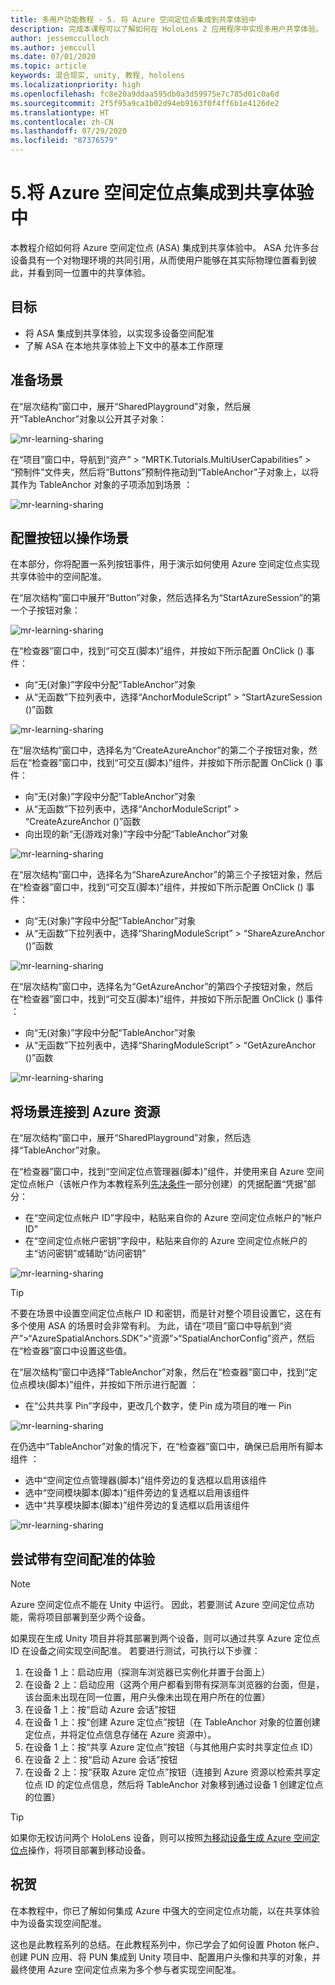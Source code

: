 ```yaml
---
title: 多用户功能教程 - 5. 将 Azure 空间定位点集成到共享体验中
description: 完成本课程可以了解如何在 HoloLens 2 应用程序中实现多用户共享体验。
author: jessemcculloch
ms.author: jemccull
ms.date: 07/01/2020
ms.topic: article
keywords: 混合现实, unity, 教程, hololens
ms.localizationpriority: high
ms.openlocfilehash: fc8e20a9ddaa595db0a3d59975e7c785d01c0a6d
ms.sourcegitcommit: 2f5f95a9ca1b02d94eb9163f0f4ff6b1e4126de2
ms.translationtype: HT
ms.contentlocale: zh-CN
ms.lasthandoff: 07/29/2020
ms.locfileid: "87376579"
---
```

# <a name="5-integrating-azure-spatial-anchors-into-a-shared-experience"></a>5.将 Azure 空间定位点集成到共享体验中

本教程介绍如何将 Azure 空间定位点 (ASA) 集成到共享体验中。 ASA 允许多台设备具有一个对物理环境的共同引用，从而使用户能够在其实际物理位置看到彼此，并看到同一位置中的共享体验。

## <a name="objectives"></a>目标

* 将 ASA 集成到共享体验，以实现多设备空间配准
* 了解 ASA 在本地共享体验上下文中的基本工作原理

## <a name="preparing-the-scene"></a>准备场景

在“层次结构”窗口中，展开“SharedPlayground”对象，然后展开“TableAnchor”对象以公开其子对象：

![mr-learning-sharing](images/mr-learning-sharing/sharing-05-section1-step1-1.png)

在“项目”窗口中，导航到“资产” > “MRTK.Tutorials.MultiUserCapabilities” > “预制件”文件夹，然后将“Buttons”预制件拖动到“TableAnchor”子对象上，以将其作为 TableAnchor 对象的子项添加到场景    ：

![mr-learning-sharing](images/mr-learning-sharing/sharing-05-section1-step1-2.png)

## <a name="configuring-the-buttons-to-operate-the-scene"></a>配置按钮以操作场景

在本部分，你将配置一系列按钮事件，用于演示如何使用 Azure 空间定位点实现共享体验中的空间配准。

在“层次结构”窗口中展开“Button”对象，然后选择名为“StartAzureSession”的第一个子按钮对象： 

![mr-learning-sharing](images/mr-learning-sharing/sharing-05-section2-step1-1.png)

在“检查器”窗口中，找到“可交互(脚本)”组件，并按如下所示配置 OnClick () 事件：

* 向“无(对象)”字段中分配“TableAnchor”对象 
* 从“无函数”下拉列表中，选择“AnchorModuleScript” > “StartAzureSession ()”函数  

![mr-learning-sharing](images/mr-learning-sharing/sharing-05-section2-step1-2.png)

在“层次结构”窗口中，选择名为“CreateAzureAnchor”的第二个子按钮对象，然后在“检查器”窗口中，找到“可交互(脚本)”组件，并按如下所示配置 OnClick () 事件：

* 向“无(对象)”字段中分配“TableAnchor”对象 
* 从“无函数”下拉列表中，选择“AnchorModuleScript” > “CreateAzureAnchor ()”函数  
* 向出现的新“无(游戏对象)”字段中分配“TableAnchor”对象

![mr-learning-sharing](images/mr-learning-sharing/sharing-05-section2-step1-3.png)

在“层次结构”窗口中，选择名为“ShareAzureAnchor”的第三个子按钮对象，然后在“检查器”窗口中，找到“可交互(脚本)”组件，并按如下所示配置 OnClick () 事件：

* 向“无(对象)”字段中分配“TableAnchor”对象 
* 从“无函数”下拉列表中，选择“SharingModuleScript” > “ShareAzureAnchor ()”函数  

![mr-learning-sharing](images/mr-learning-sharing/sharing-05-section2-step1-4.png)

在“层次结构”窗口中，选择名为“GetAzureAnchor”的第四个子按钮对象，然后在“检查器”窗口中，找到“可交互(脚本)”组件，并按如下所示配置 OnClick () 事件  ：

* 向“无(对象)”字段中分配“TableAnchor”对象 
* 从“无函数”下拉列表中，选择“SharingModuleScript” > “GetAzureAnchor ()”函数  

![mr-learning-sharing](images/mr-learning-sharing/sharing-05-section2-step1-5.png)

## <a name="connecting-the-scene-to-the-azure-resource"></a>将场景连接到 Azure 资源

在“层次结构”窗口中，展开“SharedPlayground”对象，然后选择“TableAnchor”对象。

在“检查器”窗口中，找到“空间定位点管理器(脚本)”组件，并使用来自 Azure 空间定位点帐户（该帐户作为本教程系列[先决条件](mr-learning-sharing-01.md#prerequisites)一部分创建）的凭据配置“凭据”部分：

* 在“空间定位点帐户 ID”字段中，粘贴来自你的 Azure 空间定位点帐户的“帐户 ID”
* 在“空间定位点帐户密钥”字段中，粘贴来自你的 Azure 空间定位点帐户的主“访问密钥”或辅助“访问密钥”

![mr-learning-sharing](images/mr-learning-sharing/sharing-05-section3-step1-1.png)

> [!TIP]
> 不要在场景中设置空间定位点帐户 ID 和密钥，而是针对整个项目设置它，这在有多个使用 ASA 的场景时会非常有利。 为此，请在“项目”窗口中导航到“资产”>“AzureSpatialAnchors.SDK”>“资源”>“SpatialAnchorConfig”资产，然后在“检查器”窗口中设置这些值。

在“层次结构”窗口中选择“TableAnchor”对象，然后在“检查器”窗口中，找到“定位点模块(脚本)”组件，并按如下所示进行配置 ：

* 在“公共共享 Pin”字段中，更改几个数字，使 Pin 成为项目的唯一 Pin

![mr-learning-sharing](images/mr-learning-sharing/sharing-05-section3-step1-2.png)

在仍选中“TableAnchor”对象的情况下，在“检查器”窗口中，确保已启用所有脚本组件 ：

* 选中“空间定位点管理器(脚本)”组件旁边的复选框以启用该组件
* 选中“空间模块脚本(脚本)”组件旁边的复选框以启用该组件
* 选中“共享模块脚本(脚本)”组件旁边的复选框以启用该组件

![mr-learning-sharing](images/mr-learning-sharing/sharing-05-section3-step1-3.png)

## <a name="trying-the-experience-with-spatial-alignment"></a>尝试带有空间配准的体验

> [!NOTE]
> Azure 空间定位点不能在 Unity 中运行。 因此，若要测试 Azure 空间定位点功能，需将项目部署到至少两个设备。

如果现在生成 Unity 项目并将其部署到两个设备，则可以通过共享 Azure 定位点 ID 在设备之间实现空间配准。 若要进行测试，可执行以下步骤：

1. 在设备 1 上：启动应用（探测车浏览器已实例化并置于台面上）
2. 在设备 2 上：启动应用（这两个用户都看到带有探测车浏览器的台面，但是，该台面未出现在同一位置，用户头像未出现在用户所在的位置）
3. 在设备 1 上：按“启动 Azure 会话”按钮
4. 在设备 1 上：按“创建 Azure 定位点”按钮（在 TableAnchor 对象的位置创建定位点，并将定位点信息存储在 Azure 资源中）。
5. 在设备 1 上：按“共享 Azure 定位点”按钮（与其他用户实时共享定位点 ID）
6. 在设备 2 上：按“启动 Azure 会话”按钮
7. 在设备 2 上：按“获取 Azure 定位点”按钮（连接到 Azure 资源以检索共享定位点 ID 的定位点信息，然后将 TableAnchor 对象移到通过设备 1 创建定位点的位置）

> [!TIP]
> 如果你无权访问两个 HoloLens 设备，则可以按照[为移动设备生成 Azure 空间定位点](mr-learning-asa-05.md)操作，将项目部署到移动设备。

## <a name="congratulations"></a>祝贺

在本教程中，你已了解如何集成 Azure 中强大的空间定位点功能，以在共享体验中为设备实现空间配准。

这也是此教程系列的总结。在此教程系列中，你已学会了如何设置 Photon 帐户、创建 PUN 应用、将 PUN 集成到 Unity 项目中、配置用户头像和共享的对象，并最终使用 Azure 空间定位点来为多个参与者实现空间配准。
